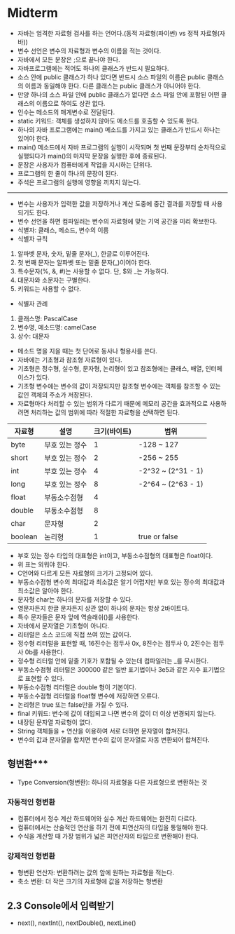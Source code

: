 # Midterm

- 자바는 엄격한 자료형 검사를 하는 언어다.(동적 자료형(파이썬) vs 정적 자료형(자바))
- 변수 선언은 변수의 자료형과 변수의 이름을 적는 것이다.
- 자바에서 모든 문장은 ;으로 끝나야 한다.
- 자바프로그램에는 적어도 하나의 클래스가 반드시 필요하다.
- 소스 안에 public 클래스가 하나 있다면 반드시 소스 파일의 이름은 public 클래스의 이름과 동일해야 한다. 다른 클래스는 public 클래스가 아니어야 한다.
- 만양 하나의 소스 파일 안에 public 클래스가 없다면 소스 파일 안에 포함된 어떤 클래스의 이름으로 하여도 상관 없다.
- 인수는 메소드의 매게변수로 전달된다.
- static 키워드: 객체를 생성하지 않아도 메소드를 호출할 수 있도록 한다.
- 하나의 자바 프로그램에는 main() 메소드를 가지고 있는 클래스가 반드시 하나는 있어야 한다.
- main() 메소드에서 자바 프로그램의 실행이 시작되며 첫 번째 문장부터 순차적으로 실행되다가 main()의 마지막 문장을 실행한 후에 종료된다.
- 문장은 사용자가 컴퓨터에게 작업을 지시하는 단위다.
- 프로그램의 한 줄이 하나의 문장이 된다.
- 주석은 프로그램의 실행에 영향을 끼치지 않는다.

---

- 변수는 사용자가 입력한 값을 저장하거나 계산 도중에 중간 결과를 저장할 때 사용되기도 한다.
- 변수 선언을 하면 컴파일러는 변수의 자료형에 맞는 기억 공간을 미리 확보한다.
- 식별자: 클래스, 메소드, 변수의 이름
- 식별자 규칙

1. 알파벳 문자, 숫자, 밑줄 문자(_), 한글로 이루어진다.
2. 첫 번째 문자는 알파벳 또는 밑줄 문자(_)이어야 한다.
3. 특수문자(%, &, #)는 사용할 수 없다. 단, $와 _는 가능하다.
4. 대문자와 소문자는 구별한다.
5. 키워드는 사용할 수 없다.

- 식별자 관례

1. 클래스명: PascalCase
2. 변수명, 메소드명: camelCase
3. 상수: 대문자

- 메소드 명을 지을 때는 첫 단어로 동사나 형용사를 쓴다.
- 자바에는 기초형과 참조형 자료형이 있다.
- 기초형은 정수형, 실수형, 문자형, 논리형이 있고 참조형에는 클래스, 배열, 인터페이스가 있다.
- 기초형 변수에는 변수의 값이 저장되지만 참조형 변수에는 객체를 참조할 수 있는 값인 객체의 주소가 저장된다.
- 자료형마다 처리할 수 있는 범위가 다르기 때문에 메모리 공간을 효과적으로 사용하려면 처리하는 값의 범위에 따라 적절한 자료형을 선택하면 된다.

| 자료형     | 설명       | 크기(바이트) | 범위                 |
|---------|----------|---------|--------------------|
| byte    | 부호 있는 정수 | 1       | -128 ~ 127         |
| short   | 부호 있는 정수 | 2       | -256 ~ 255         |
| int     | 부호 있는 정수 | 4       | -2^32 ~ (2^31 - 1) |
| long    | 부호 있는 정수 | 8       | -2^64 ~ (2^63 - 1) |
| float   | 부동소수점형   | 4       ||
| double  | 부동소수점형   | 8       ||
| char    | 문자형      | 2       ||
| boolean |논리형| 1       | true or false      |

- 부호 있는 정수 타입의 대표형은 int이고, 부동소수점형의 대표형은 float이다.
- 위 표는 외워야 한다.
- C언어와 다르게 모든 자료형의 크기가 고정되어 있다.
- 부동소수점형 변수의 최대값과 최소값은 알기 어렵지만 부호 있는 정수의 최대값과 최소값은 알아야 한다.
- 문자형 char는 하나의 문자를 저장할 수 있다.
- 영문자든지 한글 문자든지 상관 없이 하나의 문자는 항상 2바이트다.
- 특수 문자들은 문자 앞에 역슬래쉬(\)를 사용한다.
- 자바에서 문자열은 기초형이 아니다.
- 리터럴은 소스 코드에 직접 쓰여 있는 값이다.
- 정수형 리터럴을 표현할 때, 16진수는 접두사 0x, 8진수는 접두사 0, 2진수는 접두사 0b를 사용한다.
- 정수형 리터럴 안에 밑줄 기호가 포함될 수 있는데 컴파일러는 _를 무시한다.
- 부동소수점형 리터럴은 300000 같은 일반 표기법이나 3e5과 같은 지수 표기법으로 표현할 수 있다.
- 부동소수점형 리터럴은 double 형이 기본이다.
- 부동소수점형 리터럴을 float형 변수에 저장하면 오류다.
- 논리형은 true 또는 false만을 가질 수 있다.
- final 키워드: 변수에 값이 대입되고 나면 변수의 값이 더 이상 변경되지 않는다.
- 내장된 문자열 자료형이 없다.
- String 객체들을 + 연산을 이용하여 서로 더하면 문자열이 합쳐진다.
- 변수의 값과 문자열을 합치면 변수의 값이 문자열로 자동 변환되어 합쳐진다.

## 형변환***

- Type Conversion(형변환): 하나의 자료형을 다른 자료형으로 변환하는 것

### 자동적인 형변환

- 컴퓨터에서 정수 계산 하드웨어와 실수 계산 하드웨어는 완전히 다르다.
- 컴퓨터에서는 산술적인 연산을 하기 전에 피연산자의 타입을 통일해야 한다.
- 수식을 계산할 때 가장 범위가 넓은 피연산자의 타입으로 변환해야 한다.

### 강제적인 형변환

- 형변환 연산자: 변환하려는 값의 앞에 원하는 자료형을 적는다.
- 축소 변환: 더 작은 크기의 자료형에 값을 저장하는 형변환

## 2.3 Console에서 입력받기

- next(), nextInt(), nextDouble(), nextLine()
